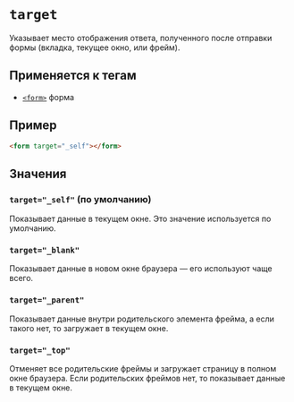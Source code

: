 # `target`

Указывает место отображения ответа, полученного после отправки формы (вкладка, текущее окно, или фрейм).

## Применяется к тегам

- [`<form>`](../Tags/form.md) форма

## Пример

```html
<form target="_self"></form>
```

## Значения

### `target="_self"` (по умолчанию)

Показывает данные в текущем окне. Это значение используется по умолчанию.

### `target="_blank"`

Показывает данные в новом окне браузера — его используют чаще всего.

### `target="_parent"`

Показывает данные внутри родительского элемента фрейма, а если такого нет, то загружает в текущем окне.

### `target="_top"`

Отменяет все родительские фреймы и загружает страницу в полном окне браузера. Если родительских фреймов нет, то показывает данные в текущем окне.
